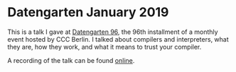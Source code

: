 # Datengarten January 2019

This is a talk I gave at [Datengarten
96](https://berlin.ccc.de/wiki/Datengarten), the 96th installment of a monthly
event hosted by CCC Berlin. I talked about compilers and interpreters, what
they are, how they work, and what it means to trust your compiler.

A recording of the talk can be found [online](https://api.media.ccc.de/v/dg-96).
